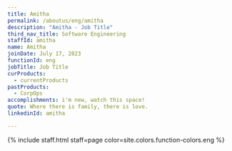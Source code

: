 ```yaml
---
title: Amitha
permalink: /aboutus/eng/amitha
description: "Amitha - Job Title"
third_nav_title: Software Engineering
staffId: amitha
name: Amitha
joinDate: July 17, 2023
functionId: eng
jobTitle: Job Title
curProducts:
  - currentProducts
pastProducts:
  - CorpOps
accomplishments: i'm new, watch this space!
quote: Where there is family, there is love.
linkedinId: amitha

---
```


{% include staff.html staff=page color=site.colors.function-colors.eng %}
